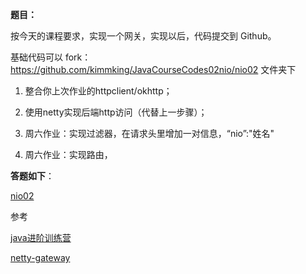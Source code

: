 **题目：**

按今天的课程要求，实现一个网关，实现以后，代码提交到 Github。

基础代码可以 fork：https://github.com/kimmking/JavaCourseCodes02nio/nio02 文件夹下  

1. 整合你上次作业的httpclient/okhttp；

2. 使用netty实现后端http访问（代替上一步骤）；
3. 周六作业：实现过滤器，在请求头里增加一对信息，“nio”:"姓名"
4. 周六作业：实现路由， 

**答题如下**：

[nio02](https://github.com/Rookie45/JAVA-000/tree/main/Week_03/nio02)



参考

[java进阶训练营](https://u.geekbang.org/subject/java/1000579?utm_source=u_list_web&utm_medium=u_list_web&utm_term=u_list_web)

[netty-gateway](https://github.com/pjmike/netty-gateway)